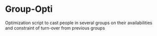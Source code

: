 # Group-Opti
Optimization script to cast people in several groups on their availabilities and constraint of turn-over from previous groups
